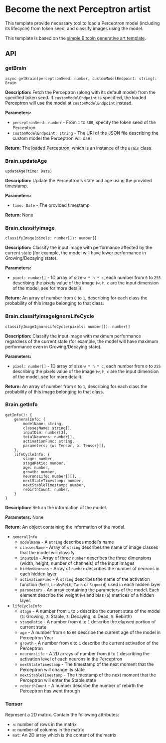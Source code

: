 # Become the next Perceptron artist

This template provide necessary tool to load a Perceptron model (including its lifecycle) from token seed, and classify images using the model.

This template is based on the [simple Bitcoin generative art template](https://github.com/generative-xyz/generative-xyz-template-simple).

## API

### getBrain

```
async getBrain(perceptronSeed: number, customModelEndpoint: string): Brain
```

**Description:** Fetch the Perceptron (along with its default model) from the specified token seed. If `customModelEndpoint` is specified, the loaded Perceptron will use the model at `customModelEndpoint` instead.

**Parameters:**
- `perceptronSeed: number` - From `1` to `580`, specify the token seed of the Perceptron
- `customModelEndpoint: string` - The URI of the JSON file describing the custom model the Perceptron will use

**Return:** The loaded Perceptron, which is an instance of the `Brain` class.

### Brain.updateAge

```
updateAge(time: Date)
```

**Description:** Update the Perceptron's state and age using the provided timestamp.

**Parameters:**
- `time: Date` - The provided timestamp

**Return:** None


### Brain.classifyImage

```
classifyImage(pixels: number[]): number[]
```

**Description:** Classify the input image with performance affected by the current state (for example, the model will have lower performance in Growing/Decaying state).

**Parameters:**
- `pixel: number[]` - 1D array of size `w * h * c`, each number from `0` to `255` describing the pixels value of the image (`w`, `h`, `c` are the input dimension of the model, see for more detail).

**Return:** An array of number from `0` to `1`, describing for each class the probability of this image belonging to that class.

### Brain.classifyImageIgnoreLifeCycle

```
classifyImageIgnoreLifeCycle(pixels: number[]): number[]
```

**Description:** Classify the input image with maximum performance regardless of the current state (for example, the model will have maximum performance even in Growing/Decaying state).

**Parameters:**
- `pixel: number[]` - 1D array of size `w * h * c`, each number from `0` to `255` describing the pixels value of the image (`w`, `h`, `c` are the input dimension of the model, see for more detail).

**Return:** An array of number from `0` to `1`, describing for each class the probability of this image belonging to that class.


### Brain.getInfo

```
getInfo(): {
    generalInfo: {
        modelName: string,
        classesName: string[],
        inputDim: number[3],
        totalNeurons: number[],
        activationFunc: string,
        parameters: {w: Tensor, b: Tensor}[],
    },
    lifeCycleInfo: {
        stage: number,
        stageRatio: number,
        age: number,
        growth: number,
        neuronsLife: number[][],
        nextStateTimestamp: number,
        nextStableTimestamp: number,
        rebirthCount: number,
    }
}
```

**Description:** Return the information of the model.

**Parameters:** None

**Return:** An object containing the information of the model.
- `generalInfo`
    - `modelName` - A `string` describes model's name
    - `classesName` - Array of `string` describes the name of image classes that the model will classify
    - `inputDim` - Array of three `number` describes the three dimensions (width, height, number of channels) of the input images
    - `hiddenNeurons` - Array of `number` describes the number of neurons in each hidden layer
    - `activationFunc` - A `string` describes the name of the activation function (`ReLU`, `LeakyReLU`, `Tanh` or `Sigmoid`) used in each hidden layer
    - `parameters` - An array containing the parameters of the model. Each element describe the weight (`w`) and bias (`b`) matrices of a hidden layer. 
- `lifeCycleInfo`
    - `stage` - A number from `1` to `5` describe the current state of the model (`1`: Growing, `2`: Stable, `3`: Decaying, `4`: Dead, `5`: Rebirth)
    - `stageRatio` - A number from `0` to `1` describe the elapsed portion of current state
    - `age` - A number from `0` to `60` describe the current age of the model in Perceptron Year
    - `growth` - A number from `0` to `1` describe the current activation of the Perceptron
    - `neuronsLife` - A 2D arrays of number from `0` to `1` describing the activation level of each neurons in the Perceptron
    - `nextStateTimestamp` - The timestamp of the next moment that the Perceptron will change its state
    - `nextStableTimestamp` - The timestamp of the next moment that the Perceptron will enter the Stable state
    - `rebirthCount` - A number describe the number of rebirth the Perceptron has went through

### Tensor

Represent a 2D matrix. Contain the following attributes:
- `n`: number of rows in the matrix
- `m`: number of columns in the matrix
- `mat`: An 2D array which is the content of the matrix
  